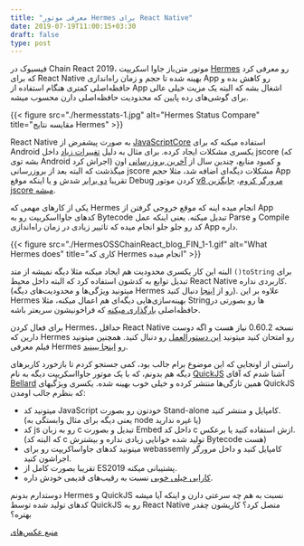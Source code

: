 ```yaml
---
title: "معرفی موتور Hermes برای React Native"
date: 2019-07-19T11:00:15+03:30
draft: false
type: post
---
```


فیسبوک در Chain React 2019، موتور متن‌باز جاوا اسکریپت [Hermes](https://hermesengine.dev/) رو معرفی کرد که برای React Native بهینه شده تا حجم و زمان راه‌اندازی App رو کاهش بده و حافظه‌اصلی کمتری هنگام استفاده از App اشغال بشه که البته یک مزیت خیلی عالی برای گوشی‌های رده پایین که محدودیت حافظه‌اصلی دارن محسوب میشه.

{{< figure src="./hermesstats-1.jpg" alt="Hermes Status Compare" title="مقایسه نتایج Hermes" >}}

React Native به صورت پیشفرض از [JavaScriptCore](https://developer.apple.com/documentation/javascriptcore) استفاده میکنه که برای Android یکسری مشکلات ایجاد کرده. برای مثال به دلیل [تغییرات زیاد](https://github.com/facebook/android-jsc) داخل jscore (که بشه توی Android اجراش کرد) و کمبود منابع، چندین سال از [آخرین بروزرسانی](https://github.com/facebook/react-native/issues/19737) اون میگذشت که البته بعد از بروزرسانی jscore مشکلات دیگه‌ای اضافه شد، مثلا حجم App تقریبا [دو برابر](https://github.com/facebook/react-native/issues/23575) شدش و یا اینکه موقع Debug کردن موتور [v8 مرورگر کروم](https://v8.dev/)، [جایگزین jscore میشه](https://facebook.github.io/react-native/docs/javascript-environment#javascript-runtime).

یکی از کارهای مهمی که Hermes انجام میده اینه که موقع خروجی گرفتن از App کدهای جاوااسکریپت رو به Bytecode تبدیل میکنه. یعنی اینکه عمل Parse و Compile کد رو جلو جلو انجام میده که تاثییر زیادی در زمان راه‌اندازی App داره.

{{< figure src="./HermesOSSChainReact_blog_FIN_1-1.gif" alt="What Hermes does" title="کاری که Hermes انجام میده" >}}

البته این کار یکسری محدودیت هم ایجاد میکنه مثلا دیگه نمیشه از متد `()toString` برای تبدیل توابع به کدشون استفاده کرد که البته داخل محیط React Native کاربردی نداره. (میتونید ویژگی‌ها و محدودیت‌های دیگه Hermes رو از [اینجا](https://github.com/facebook/hermes/blob/master/doc/Features.md) دنبال کنید). علاوه بر این Hermes بهینه‌سازی‌هایی دیگه‌ای هم اعمال میکنه، مثلا Stringها رو بصورتی در حافظه‌اصلی [بارگذاری میکنه](https://youtu.be/zEjqDWqeDdg?t=467) که فراخونیشون سریعتر باشه.

برای فعال کردن Hermes، حداقل React Native نسخه 0.60.2 نیاز هست و اگه دوست دارین که Hermes رو امتحان کنید میتونید [این دستورالعمل](https://facebook.github.io/react-native/docs/hermes/) رو دنبال کنید. همچنین میتونید فیلم معرفی Hermes رو [اینجا ببینید](https://youtu.be/zEjqDWqeDdg).

راستی از اونجایی که این موضوع برام جالب بود، کمی جستجو کردم تا بازخورد کاربرهای دیگه هم بدونم، که با یک موتور جاوااسکریپت دیگه به نام [QuickJS](https://bellard.org/quickjs/) آشنا شدم که آقای [Bellard](https://en.wikipedia.org/wiki/Fabrice_Bellard) همین تازگی‌ها منتشر کرده و خیلی خوب بهینه شده. یکسری ویژگیهای QuickJS که بنظرم جالب اومدن:

* میتونید کد JavaScript خودتون رو بصورت Stand-alone کامپایل و منتشر کنید. (یعنی دیگه برای مثال وابستگی به node یا غیره ندارید)
* کد js رو به زبان c تبدیل و بصورت Embed داخل کد c ازش استفاده کنید یا برعکس. (که البته کد c تولید شده خوانایی زیادی نداره و بیشترش Bytecode هست)
* میتونید کدهای جاواساکریپت رو برای webassemly کامپایل کنید و داخل مرورگر اجراشون کنید.
* تقریبا بصورت کامل از ES2019 پشتیبانی میکنه.
* [کارایی خیلی خوبی](https://bellard.org/quickjs/bench.html) نسبت به رقیب‌های قدیمی خودش داره.

دوستدارم بدونم Hermes و QuickJS نسبت به هم چه سرعتی دارن و اینکه آیا میشه کدهای تولید شده توسط QuickJS رو به React Native متصل کرد؟ کاریشون چقدر بهتره؟

[منبع عکس‌های](https://code.fb.com/android/hermes/)
